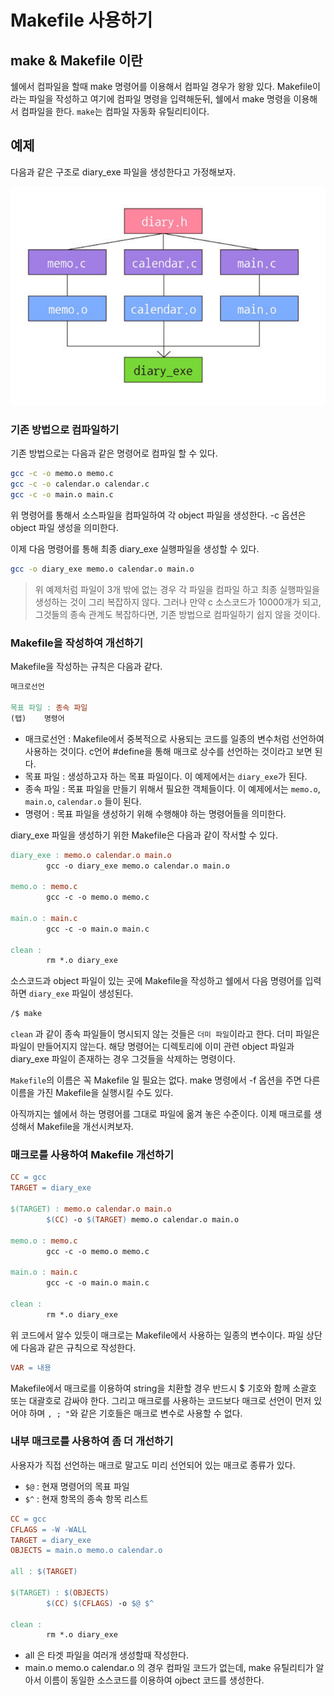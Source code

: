 # Makefile 사용하기

## make & Makefile 이란

쉘에서 컴파일을 할때 make 명령어를 이용해서 컴파일 경우가 왕왕 있다. Makefile이라는 파일을 작성하고 여기에 컴파일 명령을 입력해둔뒤, 쉘에서 make 명령을 이용해서 컴파일을 한다. `make`는 컴파일 자동화 유틸리티이다.

## 예제

다음과 같은 구조로 diary_exe 파일을 생성한다고 가정해보자.

![1](image/1.png)

### 기존 방법으로 컴파일하기

기존 방법으로는 다음과 같은 명령어로 컴파일 할 수 있다.

```bash
gcc -c -o memo.o memo.c
gcc -c -o calendar.o calendar.c
gcc -c -o main.o main.c
```

위 명령어를 통해서 소스파일을 컴파일하여 각 object 파일을 생성한다. -c 옵션은 object 파일 생성을 의미한다.

이제 다음 명령어를 통해 최종 diary_exe 실행파일을 생성할 수 있다.

```bash
gcc -o diary_exe memo.o calendar.o main.o
```

> 위 예제처럼 파일이 3개 밖에 없는 경우 각 파일을 컴파일 하고 최종 실행파일을 생성하는 것이 그리 복잡하지 않다. 그러나 만약 c 소스코드가 10000개가 되고, 그것들의 종속 관계도 복잡하다면, 기존 방법으로 컴파일하기 쉽지 않을 것이다.

### Makefile을 작성하여 개선하기

Makefile을 작성하는 규칙은 다음과 같다.

```Makefile
매크로선언

목표 파일 : 종속 파일
(탭)    명령어
```

- 매크로선언 : Makefile에서 중복적으로 사용되는 코드를 일종의 변수처럼 선언하여 사용하는 것이다. c언어 #define을 통해 매크로 상수를 선언하는 것이라고 보면 된다.
- 목표 파일 : 생성하고자 하는 목표 파일이다. 이 예제에서는 `diary_exe`가 된다.
- 종속 파일 : 목표 파일을 만들기 위해서 필요한 객체들이다. 이 예제에서는 `memo.o`, `main.o`, `calendar.o` 들이 된다.
- 명령어 : 목표 파일을 생성하기 위해 수행해야 하는 명령어들을 의미한다.

diary_exe 파일을 생성하기 위한 Makefile은 다음과 같이 작서할 수 있다.

```Makefile
diary_exe : memo.o calendar.o main.o
        gcc -o diary_exe memo.o calendar.o main.o

memo.o : memo.c
        gcc -c -o memo.o memo.c

main.o : main.c
        gcc -c -o main.o main.c

clean :
        rm *.o diary_exe
```

소스코드과 object 파일이 있는 곳에 Makefile을 작성하고 쉘에서 다음 명령어를 입력하면 `diary_exe` 파일이 생성된다.

```bash
/$ make
```

`clean` 과 같이 종속 파일들이 명시되지 않는 것들은 `더미 파일`이라고 한다. 더미 파일은 파일이 만들어지지 않는다. 해당 명령어는 디렉토리에 이미 관련 object 파일과 diary_exe 파일이 존재하는 경우 그것들을 삭제하는 명령이다.

`Makefile`의 이름은 꼭 Makefile 일 필요는 없다. make 명령에서 -f 옵션을 주면 다른 이름을 가진 Makefile을 실행시킬 수도 있다.

아직까지는 쉘에서 하는 명령어를 그대로 파일에 옮겨 놓은 수준이다. 이제 매크로를 생성해서 Makefile을 개선시켜보자.

### 매크로를 사용하여 Makefile 개선하기

```Makefile
CC = gcc
TARGET = diary_exe

$(TARGET) : memo.o calendar.o main.o
        $(CC) -o $(TARGET) memo.o calendar.o main.o

memo.o : memo.c
        gcc -c -o memo.o memo.c

main.o : main.c
        gcc -c -o main.o main.c

clean :
        rm *.o diary_exe
```

위 코드에서 알수 있듯이 매크로는 Makefile에서 사용하는 일종의 변수이다. 파일 상단에 다음과 같은 규칙으로 작성한다.

```Makefile
VAR = 내용
```

Makefile에서 매크로를 이용하여 string을 치환할 경우 반드시 $ 기호와 함께 소괄호 또는 대괄호로 감싸야 한다. 그리고 매크로를 사용하는 코드보다 매크로 선언이 먼저 있어야 하며 `, ; "`와 같은 기호들은 매크로 변수로 사용할 수 없다.

### 내부 매크로를 사용하여 좀 더 개선하기

사용자가 직접 선언하는 매크로 말고도 미리 선언되어 있는 매크로 종류가 있다.

- `$@` : 현재 명령어의 목표 파일
- `$^` : 현재 항목의 종속 항목 리스트

```Makefile
CC = gcc
CFLAGS = -W -WALL
TARGET = diary_exe
OBJECTS = main.o memo.o calendar.o

all : $(TARGET)

$(TARGET) : $(OBJECTS)
        $(CC) $(CFLAGS) -o $@ $^

clean :
        rm *.o diary_exe
```

- all 은 타겟 파일을 여러개 생성할때 작성한다.
- main.o memo.o calendar.o 의 경우 컴파일 코드가 없는데, make 유틸리티가 알아서 이름이 동일한 소스코드를 이용하여 ojbect 코드를 생성한다.
